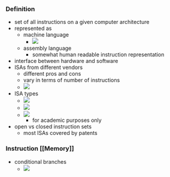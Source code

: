 ### Definition
+ set of all instructions on a given computer architecture
+ represented as
	+ machine language
		+ ![](../../z_images/Pasted%20image%2020221101164958.png)
	+ assembly language
		+ somewhat human readable instruction representation
+ interface between hardware and software
+ ISAs from different vendors
	+ different pros and cons
	+ vary in terms of number of instructions
	+ ![](../../z_images/Pasted%20image%2020221101165431.png)
+ ISA types
	+ ![](../../z_images/Pasted%20image%2020221101165718.png)
	+ ![](../../z_images/Pasted%20image%2020221101165728.png)
	+ ![](../../z_images/Pasted%20image%2020221101165905.png)
		+ for academic purposes only
+ open vs closed instruction sets
	+ most ISAs covered by patents

### Instruction [[Memory]]
+ conditional branches
	+ ![](../../z_images/Pasted%20image%2020221101183657.png)